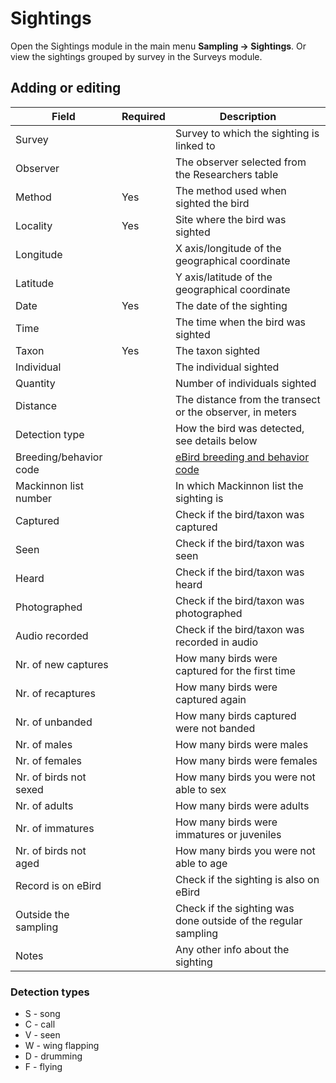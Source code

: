 # Sightings

Open the Sightings module in the main menu **Sampling → Sightings**. Or view the sightings grouped by survey in the Surveys module.

## Adding or editing

| Field | Required | Description |
| --- | --- | --- |
| Survey | | Survey to which the sighting is linked to |
| Observer | | The observer selected from the Researchers table |
| Method | Yes | The method used when sighted the bird |
| Locality | Yes | Site where the bird was sighted |
| Longitude | | X axis/longitude of the geographical coordinate |
| Latitude | | Y axis/latitude of the geographical coordinate |
| Date | Yes | The date of the sighting |
| Time | | The time when the bird was sighted |
| Taxon | Yes | The taxon sighted |
| Individual | | The individual sighted |
| Quantity | | Number of individuals sighted |
| Distance | | The distance from the transect or the observer, in meters |
| Detection type | | How the bird was detected, see details below  |
| Breeding/behavior code | | [eBird breeding and behavior code](https://support.ebird.org/en/support/solutions/articles/48000837520-ebird-breeding-and-behavior-codes#anchorDefinitions) |
| Mackinnon list number | | In which Mackinnon list the sighting is |
| Captured | | Check if the bird/taxon was captured |
| Seen | | Check if the bird/taxon was seen |
| Heard | | Check if the bird/taxon was heard |
| Photographed | | Check if the bird/taxon was photographed |
| Audio recorded | | Check if the bird/taxon was recorded in audio |
| Nr. of new captures | | How many birds were captured for the first time |
| Nr. of recaptures | | How many birds were captured again |
| Nr. of unbanded | | How many birds captured were not banded |
| Nr. of males | | How many birds were males |
| Nr. of females | | How many birds were females |
| Nr. of birds not sexed | | How many birds you were not able to sex |
| Nr. of adults | | How many birds were adults |
| Nr. of immatures | | How many birds were immatures or juveniles |
| Nr. of birds not aged | | How many birds you were not able to age |
| Record is on eBird | | Check if the sighting is also on eBird |
| Outside the sampling | | Check if the sighting was done outside of the regular sampling |
| Notes | | Any other info about the sighting |

### Detection types

- S - song
- C - call
- V - seen
- W - wing flapping
- D - drumming
- F - flying
